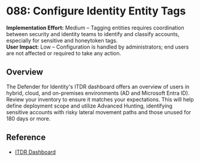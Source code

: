 # 088: Configure Identity Entity Tags
**Implementation Effort:** Medium – Tagging entities requires coordination between security and identity teams to identify and classify accounts, especially for sensitive and honeytoken tags.  
**User Impact:** Low – Configuration is handled by administrators; end users are not affected or required to take any action.  

## Overview
The Defender for Identity's ITDR dashboard offers an overview of users in hybrid, cloud, and on-premises environments (AD and Microsoft Entra ID). Review your inventory to ensure it matches your expectations. This will help define deployment scope and utilize Advanced Hunting, identifying sensitive accounts with risky lateral movement paths and those unused for 180 days or more.

## Reference
* [ITDR Dashboard](https://learn.microsoft.com/defender-for-identity/dashboard#access-the-dashboard)  

